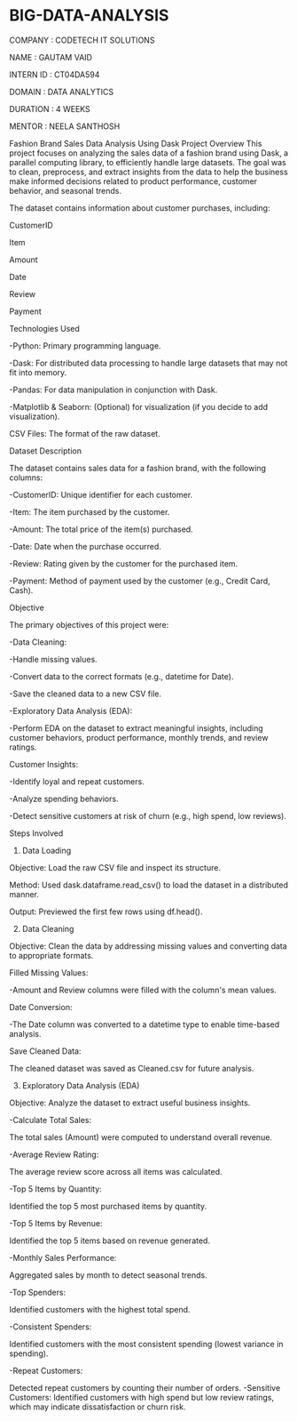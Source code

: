 # BIG-DATA-ANALYSIS

COMPANY : CODETECH IT SOLUTIONS

NAME : GAUTAM VAID

INTERN ID : CT04DA594

DOMAIN : DATA ANALYTICS

DURATION : 4 WEEKS

MENTOR : NEELA SANTHOSH

Fashion Brand Sales Data Analysis Using Dask
Project Overview
This project focuses on analyzing the sales data of a fashion brand using Dask, a parallel computing library, to efficiently handle large datasets. The goal was to clean, preprocess, and extract insights from the data to help the business make informed decisions related to product performance, customer behavior, and seasonal trends.

The dataset contains information about customer purchases, including:

CustomerID

Item 

Amount

Date  

Review 

Payment 

Technologies Used

-Python: Primary programming language.

-Dask: For distributed data processing to handle large datasets that may not fit into memory.

-Pandas: For data manipulation in conjunction with Dask.

-Matplotlib & Seaborn: (Optional) for visualization (if you decide to add visualization).

CSV Files: The format of the raw dataset.

Dataset Description

The dataset contains sales data for a fashion brand, with the following columns:

-CustomerID: Unique identifier for each customer.

-Item: The item purchased by the customer.

-Amount: The total price of the item(s) purchased.

-Date: Date when the purchase occurred.

-Review: Rating given by the customer for the purchased item.

-Payment: Method of payment used by the customer (e.g., Credit Card, Cash).

Objective

The primary objectives of this project were:

-Data Cleaning:

-Handle missing values.

-Convert data to the correct formats (e.g., datetime for Date).

-Save the cleaned data to a new CSV file.

-Exploratory Data Analysis (EDA):

-Perform EDA on the dataset to extract meaningful insights, including customer behaviors, product performance, monthly trends, and review ratings.

Customer Insights:

-Identify loyal and repeat customers.

-Analyze spending behaviors.

-Detect sensitive customers at risk of churn (e.g., high spend, low reviews).

Steps Involved

1. Data Loading

Objective: Load the raw CSV file and inspect its structure.

Method: Used dask.dataframe.read_csv() to load the dataset in a distributed manner.

Output: Previewed the first few rows using df.head().

2. Data Cleaning

Objective: Clean the data by addressing missing values and converting data to appropriate formats.

Filled Missing Values:

-Amount and Review columns were filled with the column's mean values.

Date Conversion:

-The Date column was converted to a datetime type to enable time-based analysis.

Save Cleaned Data:

The cleaned dataset was saved as Cleaned.csv for future analysis.

3. Exploratory Data Analysis (EDA)

Objective: Analyze the dataset to extract useful business insights.

-Calculate Total Sales:

The total sales (Amount) were computed to understand overall revenue.

-Average Review Rating:

The average review score across all items was calculated.

-Top 5 Items by Quantity:

Identified the top 5 most purchased items by quantity.

-Top 5 Items by Revenue:

Identified the top 5 items based on revenue generated.

-Monthly Sales Performance:

Aggregated sales by month to detect seasonal trends.

-Top Spenders:

Identified customers with the highest total spend.

-Consistent Spenders:

Identified customers with the most consistent spending (lowest variance in spending).

-Repeat Customers:

Detected repeat customers by counting their number of orders.
-Sensitive Customers:
Identified customers with high spend but low review ratings, which may indicate dissatisfaction or churn risk.
